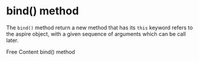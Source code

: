 # bind() method

The `bind()` method return a new method that has its `this` keyword refers to the aspire object, with a given sequence of arguments which can be call later.

<ResourceGroupTitle>Free Content</ResourceGroupTitle>
<BadgeLink colorScheme='yellow' badgeText='Read' href='https://developer.mozilla.org/en-US/docs/Web/JavaScript/Reference/Global_Objects/Function/bind'>bind() method</BadgeLink>